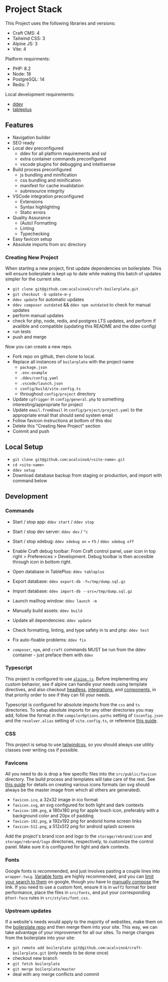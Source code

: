 # Project Stack

This Project uses the following libraries and versions:

- Craft CMS: 4
- Tailwind CSS: 3
- Alpine JS: 3
- Vite: 4

Platform requirments:

- PHP: 8.2
- Node: 18
- PostgreSQL: 14
- Redis: 7

Local development requirements:

- [ddev](https://ddev.readthedocs.io/en/stable/#macos-homebrew)
- [tableplus](https://formulae.brew.sh/cask/tableplus)

## Features

- Navigation builder
- SEO ready
- Local dev preconfigured
  - ddev for all platform requirements and ssl
  - extra container commands preconfigured
  - vscode plugins for debugging and intellisense
- Build process preconfigured
  - js bundling and minification
  - css bundling and minification
  - manifest for cache invalidation
  - subresource integrity
- VSCode integration preconfigured
  - Extensions
  - Syntax highlighting
  - Static errors
- Quality Assurance
  - (Auto) Formatting
  - Linting
  - Typechecking
- Easy favicon setup
- Absolute imports from src directory

### Creating New Project

When starting a new project, first update dependencies on boilerplate. This will ensure boilerplate is kept up to date while making this batch of updates simpler for the current site.

- `git clone git@github.com:acalvino4/craft-boilerplate.git`
- `git checkout -b update-m-y`
- `ddev update` for automatic updates
- `ddev composer outdated` && `ddev npm outdated` to check for manual updates
- perform manual updates
- check for php, node, redis, and postgres LTS updates, and perform if availible and compatible (updating this README and the ddev config)
- run tests
- push and merge

Now you can create a new repo.

- Fork repo on github, then clone to local.
- Replace all instances of `boilerplate` with the project name
  - `package.json`
  - `.env.example`
  - `.ddev/config.yaml`
  - `.vscode/launch.json`
  - `config/build/vite.config.ts`
  - throughout `config/project` directory
- Update `cpTrigger` in `config/general.php` to something interesting/appropriate for project
- Update `email.fromEmail` in `config/project/project.yaml` to the appropriate email that should send system email
- Follow favicon instructions at bottom of this doc
- Delete this "Creating New Project" section
- Commit and push

## Local Setup

- `git clone git@github.com:acalvino4/<site-name>.git`
- `cd <site-name>`
- `ddev setup`
- Download database backup from staging or production, and import with command below

## Development

### Commands

- Start / stop app: `ddev start` / `ddev stop`
- Start / stop dev server: `ddev dev` / `^c`
- Start / stop xdebug: `ddev xdebug on` + `F5` / `ddev xdebug off`
- Enable Craft debug toolbar: From Craft control panel, user icon in top right > Preferences > Development. Debug toolbar is then accesible through icon in bottom right.
- Open database in TablePlus: `ddev tableplus`
- Export database: `ddev export-db -f=/tmp/dump.sql.gz`
- Import database: `ddev import-db --src=/tmp/dump.sql.gz`
- Launch mailhog window: `ddev launch -m`
- Manually build assets: `ddev build`
- Update all dependencies: `ddev update`
- Check formatting, linting, and type safety in ts and php: `ddev test`
- Fix auto-fixable problems: `ddev fix`

- `composer`, `npm`, and `craft` commands MUST be run from the ddev container - just preface them with `ddev`

### Typescript

This project is configured to use [`alpine.js`](https://alpinejs.dev/). Before implementing any custom behavior, see if alpine can handle your needs using template directives, and also checkout [headless](https://alpinejs.dev/components#headless), [integrations](https://alpinejs.dev/components#integrations), and [components](https://alpinejs.dev/components#components), in that priority order to see if they can fill your needs.

Typescript is configured for absolute imports from the `css` and `ts` directories. To setup absolute imports for any other directories you may add, follow the format in the `compilerOptions.paths` setting of `tsconfig.json` and the `resolver.alias` setting of `vite.config.ts`, or reference [this guide](https://dev.to/tariky/absolute-imports-vite-typescript-2022-32am).

### CSS

This project is setup to use [tailwindcss](https://tailwindcss.com/), so you should always use utility classes over writing css if possible.

### Favicons

All you need to do is drop a few specific files into the `src/public/favicon` directory. The build process and templates will take care of the rest. See [this guide](https://evilmartians.com/chronicles/how-to-favicon-in-2021-six-files-that-fit-most-needs) for details on creating various icons formats (an svg should always be the master image from which all others are generated).

- `favicon.ico`, a 32x32 image in ico format
- `favicon.svg`, an svg configured for both light and dark contexts
- `favicon-180.png`, a 180x180 png for apple touch icon, preferably with a background color and 20px of padding
- `favicon-192.png`, a 192x192 png for andorid home screen links
- `favicon-512.png`, a 512x512 png for android splash screens

Add the project's brand icon and logo to the `storage/rebrand/icon` and `storage/rebrand/logo` directories, respectively, to customize the control panel. Make sure it is configured for light and dark contexts.

### Fonts

Google fonts is recommended, and just involves pasting a couple lines into `wrapper.twig`. [Variable fonts](https://web.dev/variable-fonts/#variable-fonts-on-google-fonts) are highly recommended, and you can [limit your search to them](https://fonts.google.com/?vfonly=true) on google, though you have to [manually compose](https://web.dev/variable-fonts/#variable-fonts-on-google-fonts) the link. If you need to use a custom font, ensure it is in `woff2` format for best performance, place the files in `src/fonts`, and put your corresponding `@font-face` rules in `src/styles/font.css`.

### Upstream updates

If a website's needs would apply to the majority of webstites, make them on the [boilerplate repo](https://github.com/acalvino4/craft-boilerplate) and then merge them into your site. This way, we can take advantage of your improvement for all our sites. To merge changes from the boilerplate into your site:

- `git remote add boilerplate git@github.com:acalvino4/craft-boilerplate.git` (only needs to be done once)
- checkout new branch
- `git fetch boilerplate`
- `git merge boilerplate/master`
- deal with any merge conflicts and commit
